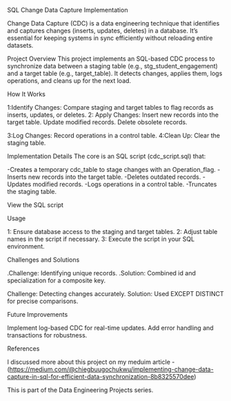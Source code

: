 SQL Change Data Capture Implementation

Change Data Capture (CDC) is a data engineering technique that identifies and captures changes (inserts, updates, deletes) 
in a database. It’s essential for keeping systems in sync efficiently without reloading entire datasets.

Project Overview
This project implements an SQL-based CDC process to synchronize data between a staging table (e.g., stg_student_engagement) and a target table (e.g., target_table). It detects changes, applies them, logs operations, and cleans up for the next load.


How It Works

1:Identify Changes: Compare staging and target tables to flag records as inserts, updates, or deletes.
2: Apply Changes:
Insert new records into the target table.
Update modified records.
Delete obsolete records.


3:Log Changes: Record operations in a control table.
4:Clean Up: Clear the staging table.

Implementation Details
The core is an SQL script (cdc_script.sql) that:

-Creates a temporary cdc_table to stage changes with an Operation_flag.
-Inserts new records into the target table.
-Deletes outdated records.
-Updates modified records.
-Logs operations in a control table.
-Truncates the staging table.

View the SQL script

Usage

1: Ensure database access to the staging and target tables.
2: Adjust table names in the script if necessary.
3: Execute the script in your SQL environment.

Challenges and Solutions

.Challenge: Identifying unique records.
.Solution: Combined id and specialization for a composite key.


Challenge: Detecting changes accurately.
Solution: Used EXCEPT DISTINCT for precise comparisons.



Future Improvements

Implement log-based CDC for real-time updates.
Add error handling and transactions for robustness.

References

I discussed more about this project on my meduim article - (https://medium.com/@chiegbuugochukwu/implementing-change-data-capture-in-sql-for-efficient-data-synchronization-8b8325570dee)


This is part of the Data Engineering Projects series.
